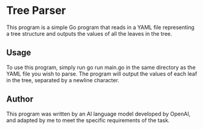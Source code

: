 # Tree Parser

This program is a simple Go program that reads in a YAML file representing a tree structure and outputs the values of all the leaves in the tree.

## Usage

To use this program, simply run go run main.go in the same directory as the YAML file you wish to parse. The program will output the values of each leaf in the tree, separated by a newline character.

## Author

This program was written by an AI language model developed by OpenAI, and adapted by me to meet the specific requirements of the task.
